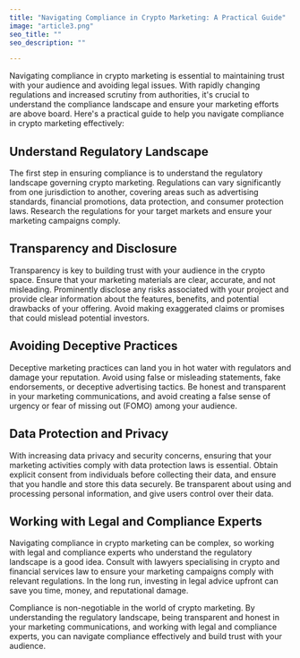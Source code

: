```yaml
---
title: "Navigating Compliance in Crypto Marketing: A Practical Guide"
image: "article3.png"
seo_title: ""
seo_description: ""

---
```


Navigating compliance in crypto marketing is essential to maintaining trust with your audience and avoiding legal issues. With rapidly changing regulations and increased scrutiny from authorities, it's crucial to understand the compliance landscape and ensure your marketing efforts are above board. Here's a practical guide to help you navigate compliance in crypto marketing effectively:

## Understand Regulatory Landscape

The first step in ensuring compliance is to understand the regulatory landscape governing crypto marketing. Regulations can vary significantly from one jurisdiction to another, covering areas such as advertising standards, financial promotions, data protection, and consumer protection laws. Research the regulations for your target markets and ensure your marketing campaigns comply.

## Transparency and Disclosure

Transparency is key to building trust with your audience in the crypto space. Ensure that your marketing materials are clear, accurate, and not misleading. Prominently disclose any risks associated with your project and provide clear information about the features, benefits, and potential drawbacks of your offering. Avoid making exaggerated claims or promises that could mislead potential investors.

## Avoiding Deceptive Practices

Deceptive marketing practices can land you in hot water with regulators and damage your reputation. Avoid using false or misleading statements, fake endorsements, or deceptive advertising tactics. Be honest and transparent in your marketing communications, and avoid creating a false sense of urgency or fear of missing out (FOMO) among your audience.

## Data Protection and Privacy

With increasing data privacy and security concerns, ensuring that your marketing activities comply with data protection laws is essential. Obtain explicit consent from individuals before collecting their data, and ensure that you handle and store this data securely. Be transparent about using and processing personal information, and give users control over their data.

## Working with Legal and Compliance Experts

Navigating compliance in crypto marketing can be complex, so working with legal and compliance experts who understand the regulatory landscape is a good idea. Consult with lawyers specialising in crypto and financial services law to ensure your marketing campaigns comply with relevant regulations. In the long run, investing in legal advice upfront can save you time, money, and reputational damage.

Compliance is non-negotiable in the world of crypto marketing. By understanding the regulatory landscape, being transparent and honest in your marketing communications, and working with legal and compliance experts, you can navigate compliance effectively and build trust with your audience.